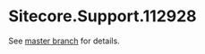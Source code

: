 # Sitecore.Support.112928

See [master branch](https://github.com/sitecoresupport/Sitecore.Support.112928) for details.